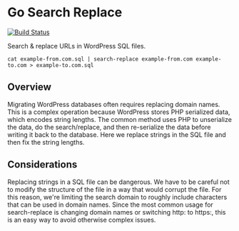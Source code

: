 # Go Search Replace

[![Build Status](https://travis-ci.com/Automattic/go-search-replace.svg?token=xWx9qCRAJeRdHxEcWW83&branch=master)](https://travis-ci.com/Automattic/go-search-replace)

Search & replace URLs in WordPress SQL files.

```
cat example-from.com.sql | search-replace example-from.com example-to.com > example-to.com.sql
```

## Overview

Migrating WordPress databases often requires replacing domain names. This is a
complex operation because WordPress stores PHP serialized data, which encodes
string lengths. The common method uses PHP to unserialize the data, do the
search/replace, and then re-serialize the data before writing it back to the
database. Here we replace strings in the SQL file and then fix the string
lengths.

## Considerations

Replacing strings in a SQL file can be dangerous. We have to be careful not to
modify the structure of the file in a way that would corrupt the file. For this
reason, we're limiting the search domain to roughly include characters that can
be used in domain names. Since the most common usage for search-replace is
changing domain names or switching http: to https:, this is an easy way to avoid
otherwise complex issues.
